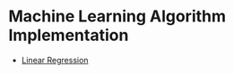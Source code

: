 # Machine Learning Algorithm Implementation

* [Linear Regression](https://github.com/gogowenzhang/machine_learning_algorithm_python/tree/master/linear_regression)



